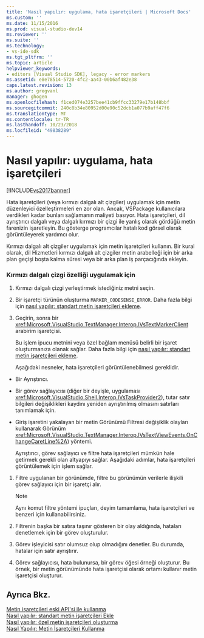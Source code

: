 ```yaml
---
title: 'Nasıl yapılır: uygulama, hata işaretçileri | Microsoft Docs'
ms.custom: ''
ms.date: 11/15/2016
ms.prod: visual-studio-dev14
ms.reviewer: ''
ms.suite: ''
ms.technology:
- vs-ide-sdk
ms.tgt_pltfrm: ''
ms.topic: article
helpviewer_keywords:
- editors [Visual Studio SDK], legacy - error markers
ms.assetid: e8e78514-5720-4fc2-aa43-00b6af482e38
caps.latest.revision: 13
ms.author: gregvanl
manager: ghogen
ms.openlocfilehash: f1ced074e3257bee41cb9ffcc33279e17b148bbf
ms.sourcegitcommit: 240c8b34e80952d00e90c52dcb1a077b9aff47f6
ms.translationtype: MT
ms.contentlocale: tr-TR
ms.lasthandoff: 10/23/2018
ms.locfileid: "49838289"
---
```

# <a name="how-to-implement-error-markers"></a>Nasıl yapılır: uygulama, hata işaretçileri
[!INCLUDE[vs2017banner](../includes/vs2017banner.md)]

Hata işaretçileri (veya kırmızı dalgalı alt çizgiler) uygulamak için metin düzenleyici özelleştirmeleri en zor olan. Ancak, VSPackage kullanıcılara verdikleri kadar bunları sağlamanın maliyeti basıyor. Hata işaretçileri, dil ayrıştırıcı dalgalı veya dalgalı kırmızı bir çizgi ile yanlış olarak gördüğü metin farenizin işaretleyin. Bu gösterge programcılar hatalı kod görsel olarak görüntüleyerek yardımcı olur.  
  
 Kırmızı dalgalı alt çizgiler uygulamak için metin işaretçileri kullanın. Bir kural olarak, dil Hizmetleri kırmızı dalgalı alt çizgiler metin arabelleği için bir arka plan geçişi boşta kalma süresi veya bir arka plan iş parçacığında ekleyin.  
  
### <a name="to-implement-the-red-wavy-underline-feature"></a>Kırmızı dalgalı çizgi özelliği uygulamak için  
  
1. Kırmızı dalgalı çizgi yerleştirmek istediğiniz metni seçin.  
  
2. Bir işaretçi türünün oluşturma `MARKER_CODESENSE_ERROR`. Daha fazla bilgi için [nasıl yapılır: standart metin işaretçileri ekleme](../extensibility/how-to-add-standard-text-markers.md).  
  
3. Geçirin, sonra bir <xref:Microsoft.VisualStudio.TextManager.Interop.IVsTextMarkerClient> arabirim işaretçisi.  
  
   Bu işlem ipucu metnini veya özel bağlam menüsü belirli bir işaret oluşturmanıza olanak sağlar. Daha fazla bilgi için [nasıl yapılır: standart metin işaretçileri ekleme](../extensibility/how-to-add-standard-text-markers.md).  
  
   Aşağıdaki nesneler, hata işaretçileri görüntülenebilmesi gereklidir.  
  
- Bir Ayrıştırıcı.  
  
- Bir görev sağlayıcısı (diğer bir deyişle, uygulaması <xref:Microsoft.VisualStudio.Shell.Interop.IVsTaskProvider2>), tutar satır bilgileri değişiklikleri kaydını yeniden ayrıştırılmış olmasını satırları tanımlamak için.  
  
- Giriş işaretini yakalayan bir metin Görünümü Filtresi değişiklik olayları kullanarak Görünüm <xref:Microsoft.VisualStudio.TextManager.Interop.IVsTextViewEvents.OnChangeCaretLine%2A>) yöntemi.  
  
  Ayrıştırıcı, görev sağlayıcı ve filtre hata işaretçileri mümkün hale getirmek gerekli olan altyapıyı sağlar. Aşağıdaki adımlar, hata işaretçileri görüntülemek için işlem sağlar.  
  
1.  Filtre uygulanan bir görünümde, filtre bu görünümün verilerle ilişkili görev sağlayıcı için bir işaretçi alır.  
  
    > [!NOTE]
    >  Aynı komut filtre yöntemi ipuçları, deyim tamamlama, hata işaretçileri ve benzeri için kullanabilirsiniz.  
  
2.  Filtrenin başka bir satıra taşınır gösteren bir olay aldığında, hataları denetlemek için bir görev oluşturulur.  
  
3.  Görev işleyicisi satır olumsuz olup olmadığını denetler. Bu durumda, hatalar için satır ayrıştırır.  
  
4.  Görev sağlayıcısı, hata bulunursa, bir görev öğesi örneği oluşturur. Bu örnek, bir metin görünümünde hata işaretçisi olarak ortamı kullanır metin işaretçisi oluşturur.  
  
## <a name="see-also"></a>Ayrıca Bkz.  
 [Metin işaretçileri eski API'si ile kullanma](../extensibility/using-text-markers-with-the-legacy-api.md)   
 [Nasıl yapılır: standart metin işaretçileri Ekle](../extensibility/how-to-add-standard-text-markers.md)   
 [Nasıl yapılır: özel metin işaretçileri oluşturma](../extensibility/how-to-create-custom-text-markers.md)   
 [Nasıl Yapılır: Metin İşaretçileri Kullanma](../extensibility/how-to-use-text-markers.md)

